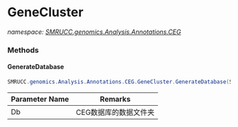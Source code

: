 ﻿# GeneCluster
_namespace: [SMRUCC.genomics.Analysis.Annotations.CEG](./index.md)_





### Methods

#### GenerateDatabase
```csharp
SMRUCC.genomics.Analysis.Annotations.CEG.GeneCluster.GenerateDatabase(System.String)
```


|Parameter Name|Remarks|
|--------------|-------|
|Db|CEG数据库的数据文件夹|



